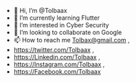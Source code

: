- 👋 Hi, I’m @Tolbaax
- 🌱 I’m currently learning Flutter
- 👀 I’m interested in Cyber Security
- 💞️ I’m looking to collaborate on Google
- 📫 How to reach me Tolbax@gmail.com ,
-  https://twitter.com/Tolbaax ,
-  https://Linkedin.com/Tolbaax ,
-  https://Instagram.com/Tolbaax ,
-   https://Facebook.com/Tolbaax

<!---
Tolbaax/Tolbaax is a ✨ special ✨ repository because its `README.md` (this file) appears on your GitHub profile.
You can click the Preview link to take a look at your changes.
--->
